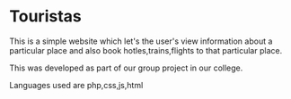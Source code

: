 # Touristas
This is a simple website which let's the user's view information about a particular place and also book hotles,trains,flights to that particular place.

This was developed as part of our group project in our college.

Languages used are php,css,js,html
